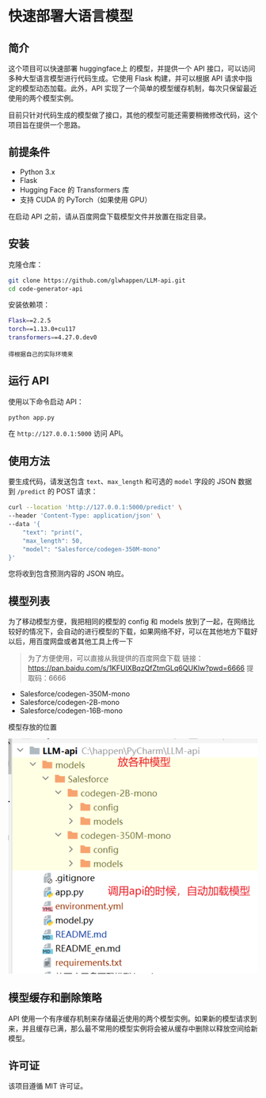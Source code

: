 # 快速部署大语言模型

## 简介
这个项目可以快速部署 huggingface上 的模型，并提供一个 API 接口，可以访问多种大型语言模型进行代码生成。它使用 Flask 构建，并可以根据 API 请求中指定的模型动态加载。此外，API 实现了一个简单的模型缓存机制，每次只保留最近使用的两个模型实例。

目前只针对代码生成的模型做了接口，其他的模型可能还需要稍微修改代码，这个项目旨在提供一个思路。

## 前提条件
- Python 3.x
- Flask
- Hugging Face 的 Transformers 库
- 支持 CUDA 的 PyTorch（如果使用 GPU）

在启动 API 之前，请从百度网盘下载模型文件并放置在指定目录。

## 安装

克隆仓库：
```bash
git clone https://github.com/glwhappen/LLM-api.git
cd code-generator-api
```

安装依赖项：
```bash
Flask==2.2.5
torch==1.13.0+cu117
transformers==4.27.0.dev0

得根据自己的实际环境来
```

## 运行 API

使用以下命令启动 API：
```bash
python app.py
```
在 `http://127.0.0.1:5000` 访问 API。

## 使用方法

要生成代码，请发送包含 `text`、`max_length` 和可选的 `model` 字段的 JSON 数据到 `/predict` 的 POST 请求：

```bash
curl --location 'http://127.0.0.1:5000/predict' \
--header 'Content-Type: application/json' \
--data '{
    "text": "print(",
    "max_length": 50,
    "model": "Salesforce/codegen-350M-mono"
}'
```

您将收到包含预测内容的 JSON 响应。

## 模型列表

为了移动模型方便，我把相同的模型的 config 和 models 放到了一起，在网络比较好的情况下，会自动的进行模型的下载，如果网络不好，可以在其他地方下载好以后，用百度网盘或者其他工具上传一下

> 为了方便使用，可以直接从我提供的百度网盘下载
链接：https://pan.baidu.com/s/1KFUlXBqzQfZtmGLq6QUKIw?pwd=6666 
提取码：6666 

- Salesforce/codegen-350M-mono
- Salesforce/codegen-2B-mono
- Salesforce/codegen-16B-mono

模型存放的位置

![](https://raw.githubusercontent.com/glwhappen/images/main/img/202312041543561.png)


## 模型缓存和删除策略

API 使用一个有序缓存机制来存储最近使用的两个模型实例。如果新的模型请求到来，并且缓存已满，那么最不常用的模型实例将会被从缓存中删除以释放空间给新模型。

## 许可证
该项目遵循 MIT 许可证。

